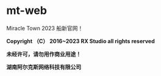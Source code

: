 # mt-web
Miracle Town 2023 船新官网！

**Copyright （C） 2016~2023 RX Studio all rights reserved**

**未经许可，请勿用作商业用途！**

**湖南阿尔克斯网络科技有限公司**
